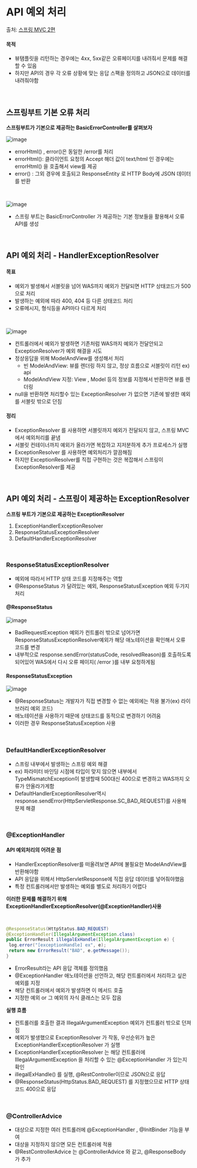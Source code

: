 # API 예외 처리

출처: [스프링 MVC 2편](https://www.inflearn.com/course/%EC%8A%A4%ED%94%84%EB%A7%81-mvc-2/dashboard)

#### 목적
* 뷰탬플릿을 리턴하는 경우에는 4xx, 5xx같은 오류페이지를 내려줘서 문제를 해결할 수 있음
* 하지만 API의 경우 각 오류 상황에 맞는 응답 스팩을 정의하고 JSON으로 데이터를 내려줘야함

<br>

## 스프링부트 기본 오류 처리

**스프링부트가 기본으로 제공하는 BasicErrorController를 살펴보자**

![image](https://user-images.githubusercontent.com/83762364/203274519-5a35dbaf-3ec8-4659-bf90-5cfa4a7915ef.png)

* errorHtml() , error()은 동일한 /error를 처리
* errorHtml(): 클라이언트 요청의 Accept 해더 값이 text/html 인 경우에는 errorHtml() 을 호출해서 view를 제공
* error() : 그외 경우에 호출되고 ResponseEntity 로 HTTP Body에 JSON 데이터를 반환

<br>

![image](https://user-images.githubusercontent.com/83762364/203275505-20f45ddc-ff35-4ac8-8a0f-e8592d91d7aa.png)

* 스프링 부트는 BasicErrorController 가 제공하는 기본 정보들을 활용해서 오류 API를 생성

<br>

## API 예외 처리 - HandlerExceptionResolver

#### 목표
* 예외가 발생해서 서블릿을 넘어 WAS까지 예외가 전달되면 HTTP 상태코드가 500으로 처리
* 발생하는 예외에 따라 400, 404 등 다른 상태코드 처리
* 오류메시지, 형식등을 API마다 다르게 처리

<br>

![image](https://user-images.githubusercontent.com/83762364/203276398-c982ffbb-15ba-4eff-bd4d-5efe6c5e2fb3.png)

* 컨트롤러에서 예외가 발생하면 기존처럼 WAS까지 예외가 전달안되고 ExceptionResolver가 예외 해결을 시도
* 정상응답을 위해 ModelAndView를 생성해서 처리
  * 빈 ModelAndView: 뷰를 렌더링 하지 않고, 정상 흐름으로 서블릿이 리턴 ex) api
  * ModelAndView 지정: View , Model 등의 정보를 지정해서 반환하면 뷰를 렌더링
 * null을 반환하면 처리할수 있는 ExceptionResolver 가 없으면 기존에 발생한 예외를 서블릿 밖으로 던짐

#### 정리
* ExceptionResolver 를 사용하면 서블릿까지 예외가 전달되지 않고, 스프링 MVC에서 예외처리를 끝냄
* 서블릿 컨테이너까지 예외가 올라가면 복잡하고 지저분하게 추가 프로세스가 실행
* ExceptionResolver 를 사용하면 예외처리가 깔끔해짐
* 하지만 ExceptionResolver를 직접 구현하는 것은 복잡해서 스프링이 ExceptionResolver를 제공

<br>

## API 예외 처리 - 스프링이 제공하는 ExceptionResolver

**스프링 부트가 기본으로 제공하는 ExceptionResolver**
1. ExceptionHandlerExceptionResolver
2. ResponseStatusExceptionResolver
3. DefaultHandlerExceptionResolver

<br>

### ResponseStatusExceptionResolver

* 예외에 따라서 HTTP 상태 코드를 지정해주는 역할
* @ResponseStatus 가 달려있는 예외, ResponseStatusException 예외 두가지 처리

#### @ResponseStatus

![image](https://user-images.githubusercontent.com/83762364/203283131-f469723a-4a07-46f4-bdf2-81e074cc37a8.png)

* BadRequestException 예외가 컨트롤러 밖으로 넘어가면 ResponseStatusExceptionResolver예외가 해당 애노테이션을 확인해서 오류 코드를 변경
* 내부적으로 response.sendError(statusCode, resolvedReason)를 호출하도록 되어있어 WAS에서 다시 오류 페이지( /error )를 내부 요청하게됨

#### ResponseStatusException

![image](https://user-images.githubusercontent.com/83762364/203283950-1a5ed119-4410-40c2-ac07-543aa6dfa89f.png)

* @ResponseStatus는 개발자가 직접 변경할 수 없는 예외에는 적용 불가(ex) 라이브러리 예외 코드)
* 애노테이션을 사용하기 때문에 상태코드를 동적으로 변경하기 어려움
* 이러한 경우 ResponseStatusException 사용

<br>

### DefaultHandlerExceptionResolver

* 스프링 내부에서 발생하는 스프링 예외 해결
* ex) 파라미터 바인딩 시점에 타입이 맞지 않으면 내부에서 TypeMismatchException이 발생할때 500대신 400으로 변경하고 WAS까지 오류가 안올라가게함
* DefaultHandlerExceptionResolver역시 response.sendError(HttpServletResponse.SC_BAD_REQUEST)를 사용해 문제 해결

<br>

### @ExceptionHandler

#### API 예외처리의 어려운 점
* HandlerExceptionResolver를 떠올려보면 API에 불필요한 ModelAndView를 반환해야함
* API 응답을 위해서 HttpServletResponse에 직접 응답 데이터를 넣어줘야했음
* 특정 컨트롤러에서만 발생하는 예외를 별도로 처리하기 어렵다

**이러한 문제를 해결하기 위해 ExceptionHandlerExceptionResolver(@ExceptionHandler)사용**

<br>

```java
@ResponseStatus(HttpStatus.BAD_REQUEST)
@ExceptionHandler(IllegalArgumentException.class)
public ErrorResult illegalExHandle(IllegalArgumentException e) {
 log.error("[exceptionHandle] ex", e);
 return new ErrorResult("BAD", e.getMessage());
}
```

* ErrorResult라는 API 응답 객체를 정의했음
* @ExceptionHandler 애노테이션을 선언하고, 해당 컨트롤러에서 처리하고 싶은 예외를 지정
* 해당 컨트롤러에서 예외가 발생하면 이 메서드 호출
* 지정한 예외 or 그 예외의 자식 클래스는 모두 잡음

**실행 흐름**
* 컨트롤러를 호출한 결과 IllegalArgumentException 예외가 컨트롤러 밖으로 던져짐
* 예외가 발생했으로 ExceptionResolver 가 작동, 우선순위가 높은 ExceptionHandlerExceptionResolver 가 실행
* ExceptionHandlerExceptionResolver 는 해당 컨트롤러에 IllegalArgumentException 을 처리할 수 있는 @ExceptionHandler 가 있는지 확인
* illegalExHandle() 를 실행, @RestController이므로 JSON으로 응답
* @ResponseStatus(HttpStatus.BAD_REQUEST) 를 지정했으므로 HTTP 상태 코드 400으로 응답

<br>

### @ControllerAdvice

* 대상으로 지정한 여러 컨트롤러에 @ExceptionHandler , @InitBinder 기능을 부여
* 대상을 지정하지 않으면 모든 컨트롤러에 적용
* @RestControllerAdvice 는 @ControllerAdvice 와 같고, @ResponseBody 가 추가

















